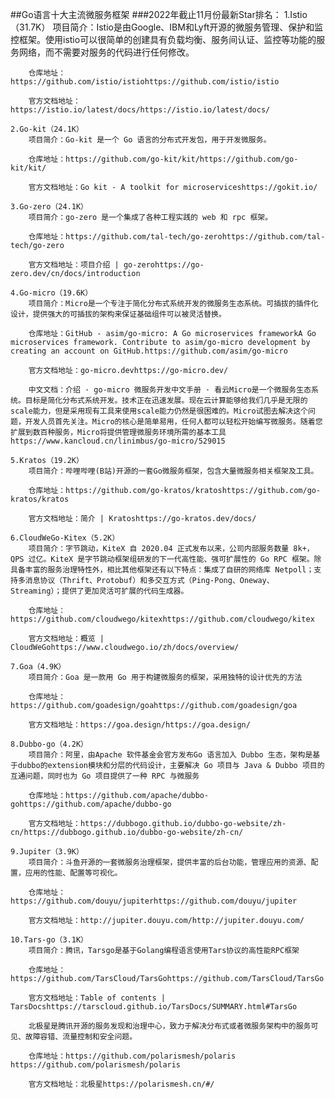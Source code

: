 ##Go语言十大主流微服务框架
###2022年截止11月份最新Star排名：
    1.Istio（31.7K）
        项目简介：Istio是由Google、IBM和Lyft开源的微服务管理、保护和监控框架。使用istio可以很简单的创建具有负载均衡、服务间认证、监控等功能的服务网络，而不需要对服务的代码进行任何修改。

        仓库地址：https://github.com/istio/istiohttps://github.com/istio/istio

        官方文档地址：https://istio.io/latest/docs/https://istio.io/latest/docs/

    2.Go-kit（24.1K）
        项目简介：Go-kit 是一个 Go 语言的分布式开发包，用于开发微服务。

        仓库地址：https://github.com/go-kit/kit/https://github.com/go-kit/kit/

        官方文档地址：Go kit - A toolkit for microserviceshttps://gokit.io/

    3.Go-zero（24.1K）
        项目简介：go-zero 是一个集成了各种工程实践的 web 和 rpc 框架。

        仓库地址：https://github.com/tal-tech/go-zerohttps://github.com/tal-tech/go-zero

        官方文档地址：项目介绍 | go-zerohttps://go-zero.dev/cn/docs/introduction

    4.Go-micro（19.6K）
        项目简介：Micro是一个专注于简化分布式系统开发的微服务生态系统。可插拔的插件化设计，提供强大的可插拔的架构来保证基础组件可以被灵活替换。

        仓库地址：GitHub - asim/go-micro: A Go microservices frameworkA Go microservices framework. Contribute to asim/go-micro development by creating an account on GitHub.https://github.com/asim/go-micro

        官方文档地址：go-micro.devhttps://go-micro.dev/

        中文文档：介绍 · go-micro 微服务开发中文手册 · 看云Micro是一个微服务生态系统。目标是简化分布式系统开发。技术正在迅速发展。现在云计算能够给我们几乎是无限的scale能力，但是采用现有工具来使用scale能力仍然是很困难的。Micro试图去解决这个问题，开发人员首先关注。Micro的核心是简单易用，任何人都可以轻松开始编写微服务。随着您扩展到数百种服务，Micro将提供管理微服务环境所需的基本工具https://www.kancloud.cn/linimbus/go-micro/529015 

    5.Kratos（19.2K）
        项目简介：哔哩哔哩(B站)开源的一套Go微服务框架，包含大量微服务相关框架及工具。

        仓库地址：https://github.com/go-kratos/kratoshttps://github.com/go-kratos/kratos

        官方文档地址：简介 | Kratoshttps://go-kratos.dev/docs/

    6.CloudWeGo-Kitex（5.2K）
        项目简介：字节跳动，KiteX 自 2020.04 正式发布以来，公司内部服务数量 8k+，QPS 过亿。KiteX 是字节跳动框架组研发的下一代高性能、强可扩展性的 Go RPC 框架。除具备丰富的服务治理特性外，相比其他框架还有以下特点：集成了自研的网络库 Netpoll；支持多消息协议（Thrift、Protobuf）和多交互方式（Ping-Pong、Oneway、 Streaming）；提供了更加灵活可扩展的代码生成器。

        仓库地址：https://github.com/cloudwego/kitexhttps://github.com/cloudwego/kitex

        官方文档地址：概览 | CloudWeGohttps://www.cloudwego.io/zh/docs/overview/

    7.Goa（4.9K）
        项目简介：Goa 是一款用 Go 用于构建微服务的框架，采用独特的设计优先的方法

        仓库地址：https://github.com/goadesign/goahttps://github.com/goadesign/goa

        官方文档地址：https://goa.design/https://goa.design/

    8.Dubbo-go（4.2K）
        项目简介：阿里，由Apache 软件基金会官方发布Go 语言加入 Dubbo 生态，架构是基于dubbo的extension模块和分层的代码设计，主要解决 Go 项目与 Java & Dubbo 项目的互通问题，同时也为 Go 项目提供了一种 RPC 与微服务

        仓库地址：https://github.com/apache/dubbo-gohttps://github.com/apache/dubbo-go

        官方文档地址：https://dubbogo.github.io/dubbo-go-website/zh-cn/https://dubbogo.github.io/dubbo-go-website/zh-cn/

    9.Jupiter（3.9K）
        项目简介：斗鱼开源的一套微服务治理框架，提供丰富的后台功能，管理应用的资源、配置，应用的性能、配置等可视化。

        仓库地址：https://github.com/douyu/jupiterhttps://github.com/douyu/jupiter

        官方文档地址：http://jupiter.douyu.com/http://jupiter.douyu.com/

    10.Tars-go（3.1K）
        项目简介：腾讯，Tarsgo是基于Golang编程语言使用Tars协议的高性能RPC框架

        仓库地址：https://github.com/TarsCloud/TarsGohttps://github.com/TarsCloud/TarsGo

        官方文档地址：Table of contents | TarsDocshttps://tarscloud.github.io/TarsDocs/SUMMARY.html#TarsGo

        北极星是腾讯开源的服务发现和治理中心，致力于解决分布式或者微服务架构中的服务可见、故障容错、流量控制和安全问题。

        仓库地址：https://github.com/polarismesh/polaris https://github.com/polarismesh/polaris

        官方文档地址：北极星https://polarismesh.cn/#/

